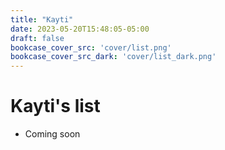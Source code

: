 ```yaml
---
title: "Kayti"
date: 2023-05-20T15:48:05-05:00
draft: false
bookcase_cover_src: 'cover/list.png'
bookcase_cover_src_dark: 'cover/list_dark.png'
---
```


# Kayti's list

- Coming soon